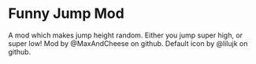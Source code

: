 # Funny Jump Mod

A mod which makes jump height random. Either you jump super high, or super low!
Mod by @MaxAndCheese on github. 
Default icon by @lilujk on github.